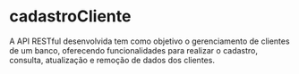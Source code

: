 # cadastroCliente
A API RESTful desenvolvida tem como objetivo o gerenciamento de clientes de um banco, oferecendo funcionalidades para realizar o cadastro, consulta, atualização e remoção de dados dos clientes.
